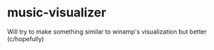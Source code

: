 # music-visualizer
Will try to make something similar to winamp's visualization but better (c/hopefully)
